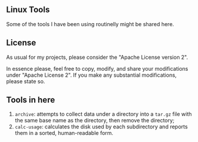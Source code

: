 Linux Tools
-----------

Some of the tools I have been using routinelly might be shared here.


License
-------

As usual for my projects, please consider the "Apache License version 2".

In essence please, feel free to copy, modify, and share your modifications under
"Apache License 2". If you make any substantial modifications, please state so.


Tools in here
-------------

1. `archive`: attempts to collect data under a directory into a `tar.gz` file
	with the same base name as the directory, then remove the directory;
1. `calc-usage`: calculates the disk used by each subdirectory and reports them
	in a sorted, human-readable form.
